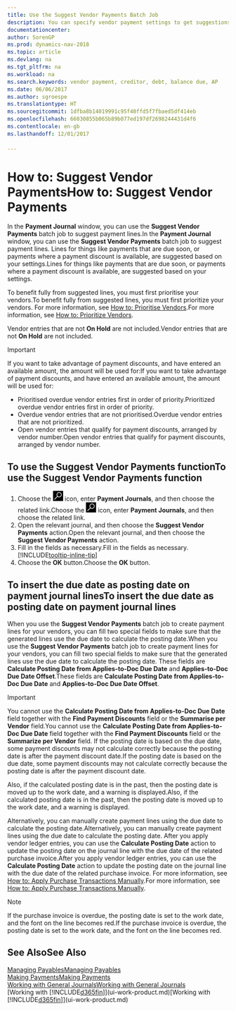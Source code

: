 ```yaml
---
title: Use the Suggest Vendor Payments Batch Job
description: You can specify vendor payment settings to get suggestions or proposals for payments that are due soon or where a discount is available.
documentationcenter: 
author: SorenGP
ms.prod: dynamics-nav-2018
ms.topic: article
ms.devlang: na
ms.tgt_pltfrm: na
ms.workload: na
ms.search.keywords: vendor payment, creditor, debt, balance due, AP
ms.date: 06/06/2017
ms.author: sgroespe
ms.translationtype: HT
ms.sourcegitcommit: 1dfba8b14019991c95f40ffd5f7fbaed5df414eb
ms.openlocfilehash: 66030855b065b89b077ed197df2698244431d4f6
ms.contentlocale: en-gb
ms.lasthandoff: 12/01/2017

---
```

# <a name="how-to-suggest-vendor-payments"></a><span data-ttu-id="f89df-103">How to: Suggest Vendor Payments</span><span class="sxs-lookup"><span data-stu-id="f89df-103">How to: Suggest Vendor Payments</span></span>
<span data-ttu-id="f89df-104">In the **Payment Journal** window, you can use the **Suggest Vendor Payments** batch job to suggest payment lines.</span><span class="sxs-lookup"><span data-stu-id="f89df-104">In the **Payment Journal** window, you can use the **Suggest Vendor Payments** batch job to suggest payment lines.</span></span> <span data-ttu-id="f89df-105">Lines for things like payments that are due soon, or payments where a payment discount is available, are suggested based on your settings.</span><span class="sxs-lookup"><span data-stu-id="f89df-105">Lines for things like payments that are due soon, or payments where a payment discount is available, are suggested based on your settings.</span></span>

<span data-ttu-id="f89df-106">To benefit fully from suggested lines, you must first prioritise your vendors.</span><span class="sxs-lookup"><span data-stu-id="f89df-106">To benefit fully from suggested lines, you must first prioritize your vendors.</span></span> <span data-ttu-id="f89df-107">For more information, see [How to: Prioritise Vendors](purchasing-how-prioritize-vendors.md).</span><span class="sxs-lookup"><span data-stu-id="f89df-107">For more information, see [How to: Prioritize Vendors](purchasing-how-prioritize-vendors.md).</span></span>  

<span data-ttu-id="f89df-108">Vendor entries that are not **On Hold** are not included.</span><span class="sxs-lookup"><span data-stu-id="f89df-108">Vendor entries that are not **On Hold** are not included.</span></span>  

> [!IMPORTANT]  
>   <span data-ttu-id="f89df-109">If you want to take advantage of payment discounts, and have entered an available amount, the amount will be used for:</span><span class="sxs-lookup"><span data-stu-id="f89df-109">If you want to take advantage of payment discounts, and have entered an available amount, the amount will be used for:</span></span>  

* <span data-ttu-id="f89df-110">Prioritised overdue vendor entries first in order of priority.</span><span class="sxs-lookup"><span data-stu-id="f89df-110">Prioritized overdue vendor entries first in order of priority.</span></span>  
* <span data-ttu-id="f89df-111">Overdue vendor entries that are not prioritised.</span><span class="sxs-lookup"><span data-stu-id="f89df-111">Overdue vendor entries that are not prioritized.</span></span>  
* <span data-ttu-id="f89df-112">Open vendor entries that qualify for payment discounts, arranged by vendor number.</span><span class="sxs-lookup"><span data-stu-id="f89df-112">Open vendor entries that qualify for payment discounts, arranged by vendor number.</span></span>  

## <a name="to-use-the-suggest-vendor-payments-function"></a><span data-ttu-id="f89df-113">To use the Suggest Vendor Payments function</span><span class="sxs-lookup"><span data-stu-id="f89df-113">To use the Suggest Vendor Payments function</span></span>
1. <span data-ttu-id="f89df-114">Choose the ![Search for Page or Report](media/ui-search/search_small.png "Search for Page or Report icon") icon, enter **Payment Journals**, and then choose the related link.</span><span class="sxs-lookup"><span data-stu-id="f89df-114">Choose the ![Search for Page or Report](media/ui-search/search_small.png "Search for Page or Report icon") icon, enter **Payment Journals**, and then choose the related link.</span></span>  
2. <span data-ttu-id="f89df-115">Open the relevant journal, and then choose the **Suggest Vendor Payments** action.</span><span class="sxs-lookup"><span data-stu-id="f89df-115">Open the relevant journal, and then choose the **Suggest Vendor Payments** action.</span></span>  
3. <span data-ttu-id="f89df-116">Fill in the fields as necessary.</span><span class="sxs-lookup"><span data-stu-id="f89df-116">Fill in the fields as necessary.</span></span> [!INCLUDE[tooltip-inline-tip](includes/tooltip-inline-tip_md.md)]  
4. <span data-ttu-id="f89df-117">Choose the **OK** button.</span><span class="sxs-lookup"><span data-stu-id="f89df-117">Choose the **OK** button.</span></span>  

## <a name="to-insert-the-due-date-as-posting-date-on-payment-journal-lines"></a><span data-ttu-id="f89df-118">To insert the due date as posting date on payment journal lines</span><span class="sxs-lookup"><span data-stu-id="f89df-118">To insert the due date as posting date on payment journal lines</span></span>
<span data-ttu-id="f89df-119">When you use the **Suggest Vendor Payments** batch job to create payment lines for your vendors, you can fill two special fields to make sure that the generated lines use the due date to calculate the posting date.</span><span class="sxs-lookup"><span data-stu-id="f89df-119">When you use the **Suggest Vendor Payments** batch job to create payment lines for your vendors, you can fill two special fields to make sure that the generated lines use the due date to calculate the posting date.</span></span> <span data-ttu-id="f89df-120">These fields are **Calculate Posting Date from Applies-to-Doc Due Date** and **Applies-to-Doc Due Date Offset**.</span><span class="sxs-lookup"><span data-stu-id="f89df-120">These fields are **Calculate Posting Date from Applies-to-Doc Due Date** and **Applies-to-Doc Due Date Offset**.</span></span>  

> [!IMPORTANT]  
>   <span data-ttu-id="f89df-121">You cannot use the **Calculate Posting Date from Applies-to-Doc Due Date** field together with the **Find Payment Discounts** field or the **Summarise per Vendor** field.</span><span class="sxs-lookup"><span data-stu-id="f89df-121">You cannot use the **Calculate Posting Date from Applies-to-Doc Due Date** field together with the **Find Payment Discounts** field or the **Summarize per Vendor** field.</span></span> <span data-ttu-id="f89df-122">If the posting date is based on the due date, some payment discounts may not calculate correctly because the posting date is after the payment discount date.</span><span class="sxs-lookup"><span data-stu-id="f89df-122">If the posting date is based on the due date, some payment discounts may not calculate correctly because the posting date is after the payment discount date.</span></span>  

<span data-ttu-id="f89df-123">Also, if the calculated posting date is in the past, then the posting date is moved up to the work date, and a warning is displayed.</span><span class="sxs-lookup"><span data-stu-id="f89df-123">Also, if the calculated posting date is in the past, then the posting date is moved up to the work date, and a warning is displayed.</span></span>  

<span data-ttu-id="f89df-124">Alternatively, you can manually create payment lines using the due date to calculate the posting date.</span><span class="sxs-lookup"><span data-stu-id="f89df-124">Alternatively, you can manually create payment lines using the due date to calculate the posting date.</span></span> <span data-ttu-id="f89df-125">After you apply vendor ledger entries, you can use the **Calculate Posting Date** action to update the posting date on the journal line with the due date of the related purchase invoice.</span><span class="sxs-lookup"><span data-stu-id="f89df-125">After you apply vendor ledger entries, you can use the **Calculate Posting Date** action to update the posting date on the journal line with the due date of the related purchase invoice.</span></span> <span data-ttu-id="f89df-126">For more information, see [How to: Apply Purchase Transactions Manually](payables-how-apply-purchase-transactions-manually.md).</span><span class="sxs-lookup"><span data-stu-id="f89df-126">For more information, see [How to: Apply Purchase Transactions Manually](payables-how-apply-purchase-transactions-manually.md).</span></span>  

> [!NOTE]  
>   <span data-ttu-id="f89df-127">If the purchase invoice is overdue, the posting date is set to the work date, and the font on the line becomes red.</span><span class="sxs-lookup"><span data-stu-id="f89df-127">If the purchase invoice is overdue, the posting date is set to the work date, and the font on the line becomes red.</span></span>  

## <a name="see-also"></a><span data-ttu-id="f89df-128">See Also</span><span class="sxs-lookup"><span data-stu-id="f89df-128">See Also</span></span>
[<span data-ttu-id="f89df-129">Managing Payables</span><span class="sxs-lookup"><span data-stu-id="f89df-129">Managing Payables</span></span>](payables-manage-payables.md)  
[<span data-ttu-id="f89df-130">Making Payments</span><span class="sxs-lookup"><span data-stu-id="f89df-130">Making Payments</span></span>](payables-make-payments.md)  
[<span data-ttu-id="f89df-131">Working with General Journals</span><span class="sxs-lookup"><span data-stu-id="f89df-131">Working with General Journals</span></span>](ui-work-general-journals.md)  
<span data-ttu-id="f89df-132">[Working with [!INCLUDE[d365fin](includes/d365fin_md.md)]](ui-work-product.md)</span><span class="sxs-lookup"><span data-stu-id="f89df-132">[Working with [!INCLUDE[d365fin](includes/d365fin_md.md)]](ui-work-product.md)</span></span>  

